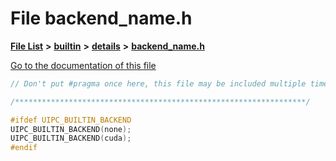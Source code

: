 

# File backend\_name.h

[**File List**](files.md) **>** [**builtin**](dir_e46c520626162f9e42d80fd08f196511.md) **>** [**details**](dir_4db2109fccbcdb4025718aaa828a1196.md) **>** [**backend\_name.h**](backend__name_8h.md)

[Go to the documentation of this file](backend__name_8h.md)


```C++
// Don't put #pragma once here, this file may be included multiple times.

/*****************************************************************/ 

#ifdef UIPC_BUILTIN_BACKEND
UIPC_BUILTIN_BACKEND(none);
UIPC_BUILTIN_BACKEND(cuda);
#endif
```


